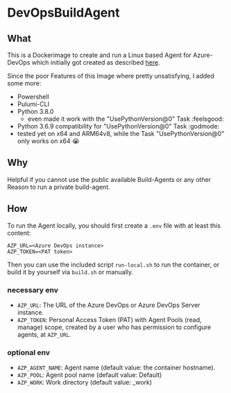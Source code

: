 # DevOpsBuildAgent

## What

This is a Dockerimage to create and run a Linux based Agent for Azure-DevOps which initially got created as described [here](https://docs.microsoft.com/azure/devops/pipelines/agents/docker?view=azure-devops#linux).

Since the poor Features of this Image where pretty unsatisfying, I added some more:

* Powershell
* Pulumi-CLI
* Python 3.8.0
  * even made it work with the "UsePythonVersion@0" Task :feelsgood:
* Python 3.6.9 compatibility for "UsePythonVersion@0" Task :godmode:
* tested yet on x64 and ARM64v8, while the Task "UsePythonVersion@0" only works on x64 :sob:

## Why

Helpful if you cannot use the public available Build-Agents or any other Reason to run a private build-agent.

## How

To run the Agent locally, you should first create a `.env` file with at least this content:

``` dotenv
AZP_URL=<Azure DevOps instance>
AZP_TOKEN=<PAT token>
```

Then you can use the included script `run-local.sh` to run the container, or build it by yourself via `build.sh` or manually.

### necessary env

* `AZP_URL`: The URL of the Azure DevOps or Azure DevOps Server instance.
* `AZP_TOKEN`: Personal Access Token (PAT) with Agent Pools (read, manage) scope, created by a user who has permission to configure agents, at `AZP_URL`.

### optional env

* `AZP_AGENT_NAME`: Agent name (default value: the container hostname).
* `AZP_POOL`: Agent pool name (default value: Default)
* `AZP_WORK`: Work directory (default value: _work)

